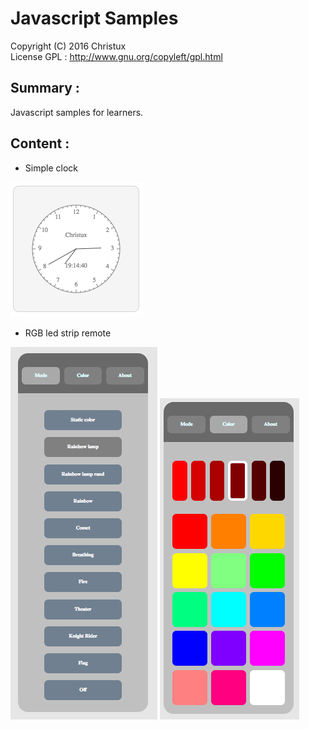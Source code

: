 # Javascript Samples

Copyright (C) 2016 Christux</br>
License GPL : http://www.gnu.org/copyleft/gpl.html

## Summary :

Javascript samples for learners.

## Content :

<ul><li>Simple clock</li></ul>
<img src="SimpleClock/clock.png"/>
<ul><li>RGB led strip remote</li></ul>
<p align="left">
  <img src="Remote/remote1.png"/>
  <img src="Remote/remote2.png"/>
</p>